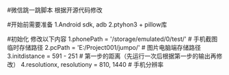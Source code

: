 #微信跳一跳脚本
根据开源代码修改

#开始前需要准备
1.Android sdk, adb
2.ptyhon3 + pillow库

#初始化
修改以下内容
1.phonePath = '/storage/emulated/0/test/'  # 手机截图临时存储路径
2.pcPath = 'E:/Project001/jumpo/'  # 图片电脑端存储路径
3.initdistance = 591 - 251  # 第一步的距离（先运行一次后根据第一步的输出再修改）
4.resolutionx, resolutiony = 810, 1440  # 手机分辨率